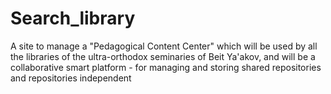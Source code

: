 # Search_library
A site to manage a "Pedagogical Content Center" which will be used by all the libraries of the ultra-orthodox seminaries of Beit Ya'akov, and will be a collaborative smart platform - for managing and storing shared repositories and repositories independent
